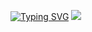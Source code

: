 <a href="https://git.io/typing-svg"><img src="https://readme-typing-svg.demolab.com?font=Signika&pause=1000&color=F7F7F7&random=false&width=435&lines=Data-Science;Machine+learning;Deep+learning" alt="Typing SVG" /></a>
<img src="https://github-readme-stats.vercel.app/api?username=0xWebMilk&rank_icon=github">
